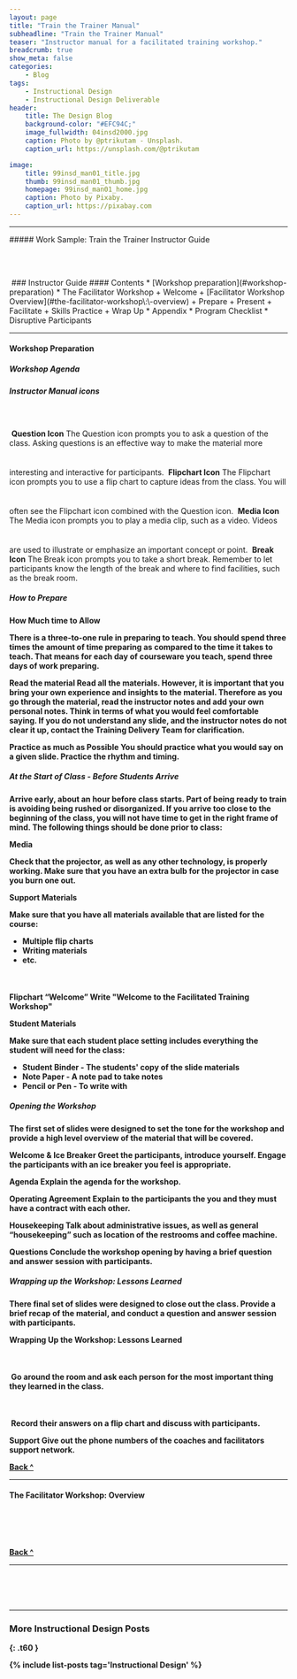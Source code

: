 ```yaml
---
layout: page
title: "Train the Trainer Manual"
subheadline: "Train the Trainer Manual"
teaser: "Instructor manual for a facilitated training workshop."
breadcrumb: true
show_meta: false
categories:
    - Blog
tags:
    - Instructional Design
    - Instructional Design Deliverable
header:
    title: The Design Blog
    background-color: "#EFC94C;"
    image_fullwidth: 04insd2000.jpg
    caption: Photo by @ptrikutam - Unsplash.
    caption_url: https://unsplash.com/@ptrikutam

image:
    title: 99insd_man01_title.jpg
    thumb: 99insd_man01_thumb.jpg
    homepage: 99insd_man01_home.jpg
    caption: Photo by Pixaby.
    caption_url: https://pixabay.com
---
```

<!--more-->
<hr>
##### Work Sample: Train the Trainer Instructor Guide
<br>

<!--Medium and Above-->
<div class="show-for-medium-up" markdown="1">
<img src="{{ site.urlimg }}99insd_man02_page_01.jpg" style="margin: 25px 0px 25px 0px" alt="">
</div>

<!--small-->

<div class="show-for-small-only" markdown="1">

<!--Cover Page and TOC-->
<img src="{{ site.urlimg }}99insd_man02_sld_01.JPG" style="margin: 25px 0px 0px 0px" alt="">
### Instructor Guide
#### Contents
* [Workshop preparation](#workshop-preparation)
* The Facilitator Workshop
   + Welcome
   + [Facilitator Workshop Overview](#the-facilitator-workshop\:\-overview)
   + Prepare
   + Present
   + Facilitate
   + Skills Practice
   + Wrap Up
* Appendix
   * Program Checklist
   * Disruptive Participants

<hr>

<!--Workshop Preparation-->
#### Workshop Preparation
##### Workshop Agenda

##### Instructor Manual icons
<img src="{{ site.urlimg }}99insd_man02_icon_qst.jpg" style="margin: 25px 0px 25px 0px" alt="">
<b>Question Icon</b> The Question icon prompts you to ask a question of the class. Asking questions is an effective way to make the material more interesting and interactive for participants.

<img src="{{ site.urlimg }}99insd_man02_icon_flp.jpg" style="margin: 25px 0px 25px 0px" alt="">
<b>Flipchart Icon</b> The Flipchart icon prompts you to use a flip chart to capture ideas from the class. You will often see the Flipchart icon combined with the Question icon.

<img src="{{ site.urlimg }}99insd_man02_icon_vid.jpg" style="margin: 25px 0px 25px 0px" alt="">
<b>Media Icon</b> The Media icon prompts you to play a media clip, such as a video. Videos are used to illustrate or emphasize an important concept or point.

<img src="{{ site.urlimg }}99insd_man02_icon_brk.jpg" style="margin: 25px 0px 25px 0px" alt="">
<b>Break Icon</b> The Break icon prompts you to take a short break. Remember to let participants know the length of the break and where to find facilities, such as the break room.


##### How to Prepare
<b>How Much time to Allow

There is a three-to-one rule in preparing to teach. You should spend three times the amount of time preparing as compared to the time it takes to teach. That means for each day of courseware you teach, spend three days of work preparing.

<b>Read the material
Read all the materials. However, it is important that you bring your own experience and insights to the material. Therefore as you go through the material, read the instructor notes and add your own personal notes. Think in terms of what you would feel comfortable saying. If you do not understand any slide, and the instructor notes do not clear it up, contact the Training Delivery Team for clarification.

<b>Practice as much as Possible
You should practice what  you would say on a given slide. Practice the rhythm and timing.

##### At the Start of Class - Before Students Arrive
Arrive early, about an hour before class starts. Part of being ready to train is avoiding being rushed or disorganized. If you arrive too close to the beginning of the class, you will not have time to get in the right frame of mind. The following things should be done prior to class:

<b>Media

Check that the projector, as well as any other technology, is properly working. Make sure that you have an extra bulb for the projector in case you burn one out.

<b>Support Materials

Make sure that you have all materials available that are listed for the course:
* Multiple flip charts
* Writing materials
* etc.

<b>Flipchart “Welcome”
<img src="{{ site.urlimg }}99insd_man02_icon_flp.jpg" style="margin: 25px 0px 25px 0px" alt="">Write "Welcome to the Facilitated Training Workshop"

<b>Student Materials

Make sure that each student place setting includes everything the student will need for the class:
* Student Binder - The students' copy of the slide materials
* Note Paper - A note pad to take notes
* Pencil or Pen - To write with

##### Opening the Workshop
The first set of slides were designed to set the tone for the workshop and provide a high level overview of the material that will be covered.

<b>Welcome & Ice Breaker
Greet the participants, introduce yourself. Engage the participants with an ice breaker you feel is appropriate.

<b>Agenda
Explain the agenda for the workshop.

<b>Operating Agreement
Explain to the participants the you and they must have a contract with each other.

<b>Housekeeping
Talk about administrative issues, as well as general “housekeeping” such as location of the restrooms and coffee machine.

<b>Questions
Conclude the workshop opening by having a brief question and answer session with participants.

##### Wrapping up the Workshop: Lessons Learned
There final set of slides were designed to close out the class. Provide a brief recap of the material, and conduct a question and answer session with participants.

<b>Wrapping Up the Workshop: Lessons Learned

<img src="{{ site.urlimg }}99insd_man02_icon_qst.jpg" style="margin: 25px 0px 25px 0px" alt=""> Go around the room and ask each person for the most important thing they learned in the class.

<img src="{{ site.urlimg }}99insd_man02_icon_flp.jpg" style="margin: 25px 0px 25px 0px" alt=""> Record their answers on a flip chart and discuss with participants.

<b>Support
Give out the phone numbers of the coaches and facilitators support network.


[Back&nbsp;^](#contents)

<hr>

<!--Facilitation Workshop Overview-->
#### The Facilitator Workshop: Overview
<img src="{{ site.urlimg }}99insd_man02_sld_07.JPG" style="margin: 25px 0px 25px 0px" alt="">

<img src="{{ site.urlimg }}99insd_man02_sld_08.JPG" style="margin: 25px 0px 25px 0px" alt="">

<img src="{{ site.urlimg }}99insd_man02_sld_09.JPG" style="margin: 25px 0px 25px 0px" alt="">

<img src="{{ site.urlimg }}99insd_man02_sld_10.JPG" style="margin: 25px 0px 25px 0px" alt="">

<img src="{{ site.urlimg }}99insd_man02_sld_11.JPG" style="margin: 25px 0px 25px 0px" alt="">

<img src="{{ site.urlimg }}99insd_man02_sld_12.jpg" style="margin: 25px 0px 25px 0px" alt="">

<img src="{{ site.urlimg }}99insd_man02_sld_13.jpg" style="margin: 25px 0px 25px 0px" alt="">

<img src="{{ site.urlimg }}99insd_man02_sld_14.JPG" style="margin: 25px 0px 25px 0px" alt="">

[Back&nbsp;^](#contents)

<hr>

</div>
<img src="{{ site.urlimg }}99insd_man02_icon_qst.jpg" style="margin: 25px 0px 25px 0px" alt="">
<img src="{{ site.urlimg }}99insd_man02_icon_flp.jpg" style="margin: 25px 0px 25px 0px" alt="">
<img src="{{ site.urlimg }}99insd_man02_icon_vid.jpg" style="margin: 25px 0px 25px 0px" alt="">
<img src="{{ site.urlimg }}99insd_man02_icon_brk.jpg" style="margin: 25px 0px 25px 0px" alt="">

<br>

<hr>

### More Instructional Design Posts
{: .t60 }

{% include list-posts tag='Instructional Design' %}
